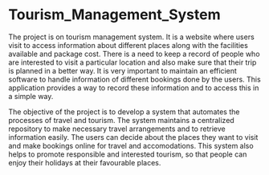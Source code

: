 # Tourism_Management_System
   The project is on tourism management system. It is a website where users visit to access information about different places along with the facilities available and package cost. There is a need to keep a record of people who are interested to visit a particular location and also make sure that their trip is planned in a better way. It is very important to maintain an efficient software to handle information of different bookings done by the users. This application provides a way to record these information and to access this in a simple way. 

   The objective of the project is to develop a system that automates the processes of travel and tourism. The system maintains a centralized repository to make necessary travel arrangements and to retrieve information easily. The users can decide about the places they want to visit and make bookings online for travel and accomodations. This system also helps to promote responsible and interested tourism, so that people can enjoy their holidays at their favourable places.
